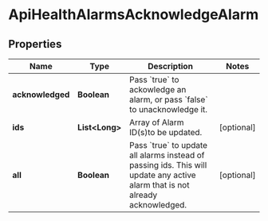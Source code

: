 

# ApiHealthAlarmsAcknowledgeAlarm

## Properties

Name | Type | Description | Notes
------------ | ------------- | ------------- | -------------
**acknowledged** | **Boolean** | Pass &#x60;true&#x60; to ackowledge an alarm, or pass &#x60;false&#x60; to unacknowledge it. | 
**ids** | **List&lt;Long&gt;** | Array of Alarm ID(s)to be updated. |  [optional]
**all** | **Boolean** | Pass &#x60;true&#x60; to update all alarms instead of passing ids. This will update any active alarm that is not already acknowledged.  |  [optional]



